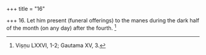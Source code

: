 +++
title = "16"

+++
16. Let him present (funeral offerings) to the manes during the dark half of the month (on any day) after the fourth. [^13] 


[^13]:  Viṣṇu LXXVI, 1-2; Gautama XV, 3.
